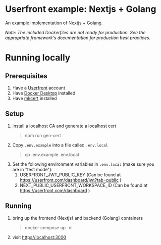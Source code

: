 # Userfront example: Nextjs + Golang

An example implementation of Nextjs + Golang.

_Note: The included Dockerfiles are not ready for production. See the appropriate framework's documentation for production best practices._

# Running locally

## Prerequisites

1. Have a [Userfront](https://userfront.com/dashboard) account
1. Have [Docker Desktop](https://www.docker.com/products/docker-desktop/) installed
1. Have [mkcert](https://github.com/FiloSottile/mkcert?tab=readme-ov-file#installation) installed

## Setup

1. install a localhost CA and generate a localhost cert
   > npm run gen-cert
1. Copy `.env.example` into a file called `.env.local`
   > cp .env.example .env.local
1. Set the following environment variables in `.env.local` (make sure you are in "test mode"):
    1. USERFRONT_JWT_PUBLIC_KEY (Can be found at https://userfront.com/dashboard/jwt?tab=public )
    1. NEXT_PUBLIC_USERFRONT_WORKSPACE_ID (Can be found at https://userfront.com/dashboard )

## Running

1. bring up the frontend (Nextjs) and backend (Golang) containers
    > docker compose up -d 
2. visit [https//localhost:3000](https://localhost:3000)
